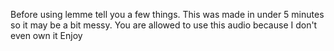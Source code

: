 Before using lemme tell you a few things.
This was made in under 5 minutes so it may be a bit messy.
You are allowed to use this audio because I don't even own it
Enjoy
